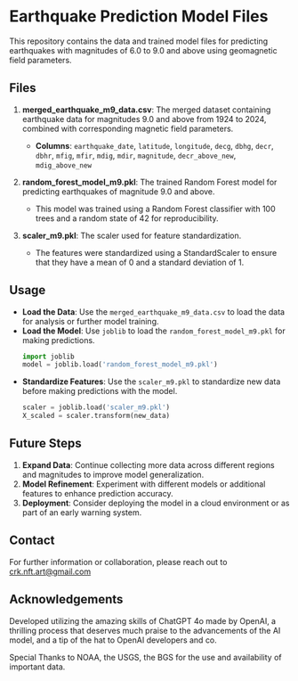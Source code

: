 
# Earthquake Prediction Model Files

This repository contains the data and trained model files for predicting earthquakes with magnitudes of 6.0 to 9.0 and above using geomagnetic field parameters.

## Files

1. **merged_earthquake_m9_data.csv**: The merged dataset containing earthquake data for magnitudes 9.0 and above from 1924 to 2024, combined with corresponding magnetic field parameters.
   - **Columns**: `earthquake_date`, `latitude`, `longitude`, `decg`, `dbhg`, `decr`, `dbhr`, `mfig`, `mfir`, `mdig`, `mdir`, `magnitude`, `decr_above_new`, `mdig_above_new`

2. **random_forest_model_m9.pkl**: The trained Random Forest model for predicting earthquakes of magnitude 9.0 and above.
   - This model was trained using a Random Forest classifier with 100 trees and a random state of 42 for reproducibility.

3. **scaler_m9.pkl**: The scaler used for feature standardization.
   - The features were standardized using a StandardScaler to ensure that they have a mean of 0 and a standard deviation of 1.

## Usage

- **Load the Data**: Use the `merged_earthquake_m9_data.csv` to load the data for analysis or further model training.
- **Load the Model**: Use `joblib` to load the `random_forest_model_m9.pkl` for making predictions.
  ```python
  import joblib
  model = joblib.load('random_forest_model_m9.pkl')
  ```
- **Standardize Features**: Use the `scaler_m9.pkl` to standardize new data before making predictions with the model.
  ```python
  scaler = joblib.load('scaler_m9.pkl')
  X_scaled = scaler.transform(new_data)
  ```

## Future Steps

1. **Expand Data**: Continue collecting more data across different regions and magnitudes to improve model generalization.
2. **Model Refinement**: Experiment with different models or additional features to enhance prediction accuracy.
3. **Deployment**: Consider deploying the model in a cloud environment or as part of an early warning system.

## Contact

For further information or collaboration, please reach out to crk.nft.art@gmail.com

## Acknowledgements

Developed utilizing the amazing skills of ChatGPT 4o made by OpenAI, a thrilling process that deserves much praise to the advancements of the AI model, and a tip of the hat to OpenAI developers and co.

Special Thanks to NOAA, the USGS, the BGS for the use and availability of important data.

